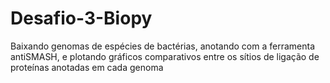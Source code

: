 # Desafio-3-Biopy
Baixando genomas de espécies de bactérias, anotando com a ferramenta antiSMASH, e plotando gráficos comparativos entre os sítios de ligação de proteínas anotadas em cada genoma
